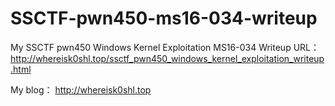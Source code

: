 # SSCTF-pwn450-ms16-034-writeup

My SSCTF pwn450 Windows Kernel Exploitation MS16-034 Writeup URL：
http://whereisk0shl.top/ssctf_pwn450_windows_kernel_exploitation_writeup.html

My blog：
http://whereisk0shl.top
